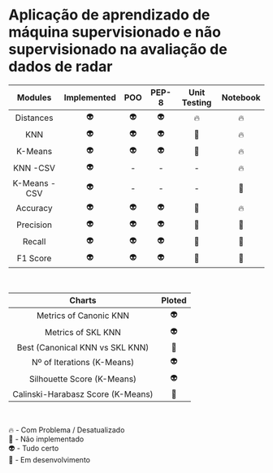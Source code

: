 # Aplicação de aprendizado de máquina supervisionado e não supervisionado na avaliação de dados de radar


|      Modules    | Implemented |    POO    |  PEP-8    | Unit Testing | Notebook |
| :-------------: | :---------: | :-------: | :-------: | :----------: | :------: |
|    Distances    |   :alien:   |  :alien:  |  :alien:  |    :fire:    |  :fire:  |
|       KNN       |   :alien:   |  :alien:  |  :alien:  |    :poop:    |  :fire:  |
|     K-Means     |   :alien:   |  :alien:  |  :alien:  |    :poop:    |  :fire:  |
|    KNN -CSV     |   :alien:   |     -     |     -     |      -       |  :fire:  |
|  K-Means - CSV  |   :alien:   |     -     |     -     |      -       |  :poop:  |
|     Accuracy    |   :alien:   |  :alien:  |  :alien:  |    :poop:    |  :fire:  |
|     Precision   |   :alien:   |  :alien:  |  :alien:  |    :poop:    |  :poop:  |
|      Recall     |   :alien:   |  :alien:  |  :alien:  |    :poop:    |  :poop:  |
|     F1 Score    |   :alien:   |  :alien:  |  :alien:  |    :poop:    |  :poop:  |

<br>

|          Charts                    |  Ploted   |
| :--------------------------------: | :-------: |
| Metrics of Canonic KNN             |  :alien:  |
| Metrics of SKL KNN                 |  :alien:  |
| Best (Canonical KNN vs SKL KNN)    |  :rocket: |
| Nº of Iterations (K-Means)         |  :alien:  |
| Silhouette Score (K-Means)         |  :alien:  |
| Calinski-Harabasz Score (K-Means)  |  :rocket: |

<br>

:fire: - Com Problema / Desatualizado<br>
:poop: - Não implementado<br>
:alien: - Tudo certo<br>
:rocket: - Em desenvolvimento<br>
